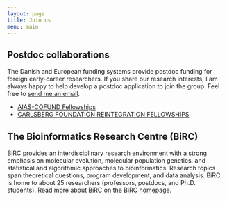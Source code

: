```yaml
---
layout: page
title: Join us
menu: main
---
```

<!-- 
## Open positions

I am seeking a talented graduate student to do a PhD in my research group on the population genomics of intra-genomic conflict in primates. Specifically, how sex-chromosome meiotic drive generates reproductive barriers through infertility of male hybrids. The application deadline is May 1. and the student would begin Aug. 1. The student would join several others at BiRC working with similar questions, and the salary is quite generous. [Email me](mailto:kaspermunch@birc.au.dk) to hear more if you are interested.
-->

## Postdoc collaborations

The Danish and European funding systems provide postdoc funding for foreign early-career researchers. If you share our research interests, I am always happy to help develop a postdoc application to join the group. Feel free to [send me an email](mailto:kaspermunch@birc.au.dk).


- [AIAS-COFUND Fellowships](https://aias.au.dk/opportunities-at-aias/aiasfellowships/aias-cofund-fellowships)
- [CARLSBERG FOUNDATION REINTEGRATION FELLOWSHIPS](https://www.carlsbergfondet.dk/en/Applicant/Apply/Call-and-Guidelines/Reintegration-Fellowships)


## The Bioinformatics Research Centre (BiRC)

BiRC provides an interdisciplinary research environment with a strong emphasis on molecular evolution, molecular population genetics, and statistical and algorithmic approaches to bioinformatics. Research topics span theoretical questions, program development, and data analysis. BiRC is home to about 25 researchers (professors, postdocs, and Ph.D. students). Read more about BiRC on the [BiRC homepage](https://birc.au.dk).



